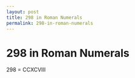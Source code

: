 ```yaml
---
layout: post
title: 298 in Roman Numerals
permalink: 298-in-roman-numerals
---
```


# 298 in Roman Numerals

298 = CCXCVIII
